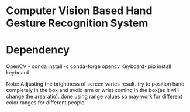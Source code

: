# Computer Vision Based Hand Gesture Recognition System

# Dependency

OpenCV - conda install -c conda-forge opencv
Keyboard- pip install keyboard



Note: Adjusting the brightness of screen varies result. 
try to position hand completely in the box and avoid arm or wrist coming in the box(as it will change the arearatio). 
done using range values so may work for different color ranges for different people.
